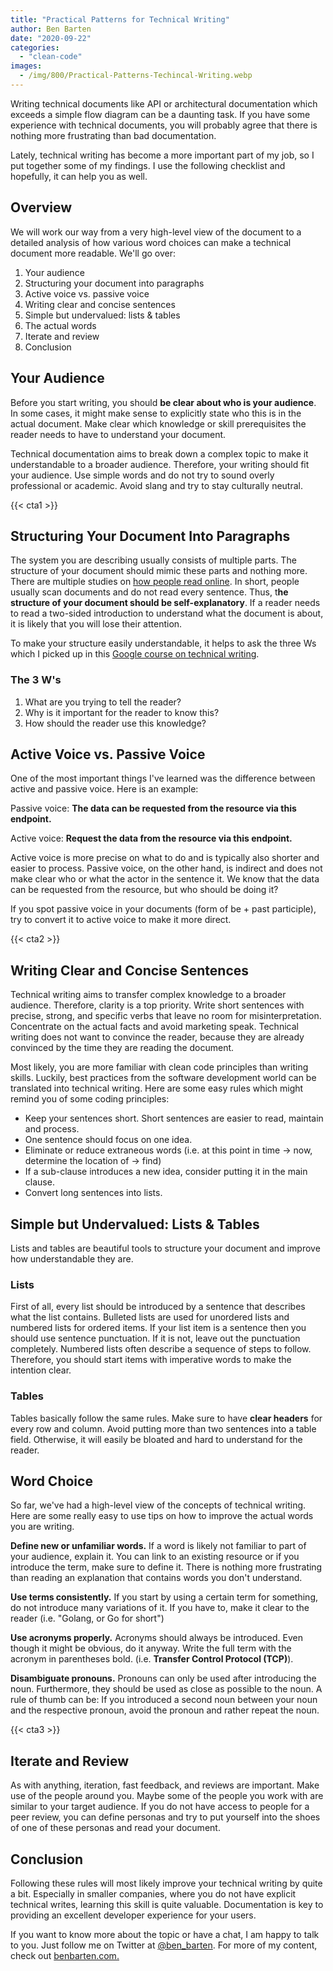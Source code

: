 ```yaml
---
title: "Practical Patterns for Technical Writing"
author: Ben Barten
date: "2020-09-22"
categories: 
  - "clean-code"
images:
  - /img/800/Practical-Patterns-Techincal-Writing.webp
---
```


Writing technical documents like API or architectural documentation which exceeds a simple flow diagram can be a daunting task. If you have some experience with technical documents, you will probably agree that there is nothing more frustrating than bad documentation.

Lately, technical writing has become a more important part of my job, so I put together some of my findings. I use the following checklist and hopefully, it can help you as well.

## Overview

We will work our way from a very high-level view of the document to a detailed analysis of how various word choices can make a technical document more readable. We'll go over:

1. Your audience
2. Structuring your document into paragraphs
3. Active voice vs. passive voice
4. Writing clear and concise sentences
5. Simple but undervalued: lists & tables
6. The actual words
7. Iterate and review
8. Conclusion

## Your Audience

Before you start writing, you should **be clear about who is your audience**. In some cases, it might make sense to explicitly state who this is in the actual document. Make clear which knowledge or skill prerequisites the reader needs to have to understand your document.

Technical documentation aims to break down a complex topic to make it understandable to a broader audience. Therefore, your writing should fit your audience. Use simple words and do not try to sound overly professional or academic. Avoid slang and try to stay culturally neutral.

{{< cta1 >}}

## Structuring Your Document Into Paragraphs

The system you are describing usually consists of multiple parts. The structure of your document should mimic these parts and nothing more. There are multiple studies on [how people read online](https://www.nngroup.com/articles/how-people-read-online/). In short, people usually scan documents and do not read every sentence. Thus, t**he structure of your document should be self-explanatory**. If a reader needs to read a two-sided introduction to understand what the document is about, it is likely that you will lose their attention.

To make your structure easily understandable, it helps to ask the three Ws which I picked up in this [Google course on technical writing](https://developers.google.com/tech-writing/overview).

### The 3 W's

1. What are you trying to tell the reader?
2. Why is it important for the reader to know this?
3. How should the reader use this knowledge?

## Active Voice vs. Passive Voice

One of the most important things I've learned was the difference between active and passive voice. Here is an example:

Passive voice: **The data can be requested from the resource via this endpoint.**

Active voice: **Request the data from the resource via this endpoint.**

Active voice is more precise on what to do and is typically also shorter and easier to process. Passive voice, on the other hand, is indirect and does not make clear who or what the actor in the sentence it. We know that the data can be requested from the resource, but who should be doing it?

If you spot passive voice in your documents (form of be + past participle), try to convert it to active voice to make it more direct.

{{< cta2 >}}

## Writing Clear and Concise Sentences

Technical writing aims to transfer complex knowledge to a broader audience. Therefore, clarity is a top priority. Write short sentences with precise, strong, and specific verbs that leave no room for misinterpretation. Concentrate on the actual facts and avoid marketing speak. Technical writing does not want to convince the reader, because they are already convinced by the time they are reading the document.

Most likely, you are more familiar with clean code principles than writing skills. Luckily, best practices from the software development world can be translated into technical writing. Here are some easy rules which might remind you of some coding principles:

- Keep your sentences short. Short sentences are easier to read, maintain and process.
- One sentence should focus on one idea.
- Eliminate or reduce extraneous words (i.e. at this point in time → now, determine the location of → find)
- If a sub-clause introduces a new idea, consider putting it in the main clause.
- Convert long sentences into lists.

## Simple but Undervalued: Lists & Tables

Lists and tables are beautiful tools to structure your document and improve how understandable they are.

### Lists

First of all, every list should be introduced by a sentence that describes what the list contains. Bulleted lists are used for unordered lists and numbered lists for ordered items. If your list item is a sentence then you should use sentence punctuation. If it is not, leave out the punctuation completely. Numbered lists often describe a sequence of steps to follow. Therefore, you should start items with imperative words to make the intention clear.

### Tables

Tables basically follow the same rules. Make sure to have **clear headers** for every row and column. Avoid putting more than two sentences into a table field. Otherwise, it will easily be bloated and hard to understand for the reader.

## Word Choice

So far, we've had a high-level view of the concepts of technical writing. Here are some really easy to use tips on how to improve the actual words you are writing.

**Define new or unfamiliar words.** If a word is likely not familiar to part of your audience, explain it. You can link to an existing resource or if you introduce the term, make sure to define it. There is nothing more frustrating than reading an explanation that contains words you don't understand.

**Use terms consistently.** If you start by using a certain term for something, do not introduce many variations of it. If you have to, make it clear to the reader (i.e. "Golang, or Go for short")

**Use acronyms properly.** Acronyms should always be introduced. Even though it might be obvious, do it anyway. Write the full term with the acronym in parentheses bold. (i.e. **Transfer Control Protocol (TCP)**).

**Disambiguate pronouns.** Pronouns can only be used after introducing the noun. Furthermore, they should be used as close as possible to the noun. A rule of thumb can be: If you introduced a second noun between your noun and the respective pronoun, avoid the pronoun and rather repeat the noun.

{{< cta3 >}}

## Iterate and Review

As with anything, iteration, fast feedback, and reviews are important. Make use of the people around you. Maybe some of the people you work with are similar to your target audience. If you do not have access to people for a peer review, you can define personas and try to put yourself into the shoes of one of these personas and read your document.

## Conclusion

Following these rules will most likely improve your technical writing by quite a bit. Especially in smaller companies, where you do not have explicit technical writes, learning this skill is quite valuable. Documentation is key to providing an excellent developer experience for your users.

  
If you want to know more about the topic or have a chat, I am happy to talk to you. Just follow me on Twitter at [@ben\_barten](https://twitter.com/ben_barten). For more of my content, check out [benbarten.com.](https://benbarten.com/)
